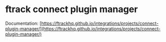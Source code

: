 # ftrack connect plugin manager

Documentation: [https://ftrackhq.github.io/integrations/projects/connect-plugin-manager/](https://ftrackhq.github.io/integrations/projects/connect-plugin-manager/)

